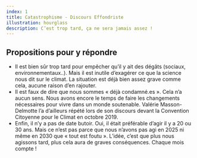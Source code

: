 ```yaml
---
index: 1
title: Catastrophisme - Discours Effondriste
illustration: hourglass
description: C’est trop tard, ça ne sera jamais assez !
---
```


## Propositions pour y répondre

- Il est bien sûr trop tard pour empêcher qu’il y ait des dégâts (sociaux, environnementaux..). Mais il est inutile d’exagérer ce que la science nous dit sur le climat. La situation est déjà bien assez grave comme cela, aucune raison d’en rajouter.
- Il est faux de dire que nous sommes « déjà condamné.es ». Cela n’a aucun sens. Nous avons encore le temps de faire les changements nécessaires pour vivre dans un monde soutenable. Valérie Masson-Delmotte l’a d’ailleurs répété lors de son discours devant la Convention Citoyenne pour le Climat en octobre 2019.
- Enfin, il n’y a pas de date butoir. Oui, il était préférable d’agir il y a 20 ou 30 ans. Mais ce n’est pas parce que nous n’avons pas agi en 2025 ni même en 2030 que « tout est foutu ». L’idée, c’est que plus nous agissons tard, plus cela aura de graves conséquences. Chaque mois compte !
